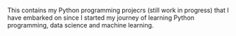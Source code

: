 This contains my Python programming projecrs (still work in progress) that I have embarked on since I started my journey of learning Python programming, data science and machine learning.
